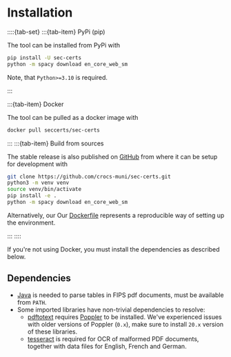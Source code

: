 # Installation

::::{tab-set}
:::{tab-item} PyPi (pip)

The tool can be installed from PyPi with

```bash
pip install -U sec-certs
python -m spacy download en_core_web_sm
```

Note, that `Python>=3.10` is required.

:::

:::{tab-item} Docker

The tool can be pulled as a docker image with

```bash
docker pull seccerts/sec-certs
```

:::
:::{tab-item} Build from sources

The stable release is also published on [GitHub](https://github.com/crocs-muni/sec-certs/releases) from where it can be setup for development with

```bash
git clone https://github.com/crocs-muni/sec-certs.git
python3 -m venv venv
source venv/bin/activate
pip install -e .
python -m spacy download en_core_web_sm
```

Alternatively, our Our [Dockerfile](https://github.com/crocs-muni/sec-certs/blob/main/Dockerfile) represents a reproducible way of setting up the environment.

:::
::::

If you're not using Docker, you must install the dependencies as described below.

## Dependencies

- [Java](https://www.java.com/en) is needed to parse tables in FIPS pdf documents, must be available from `PATH`.
- Some imported libraries have non-trivial dependencies to resolve:
    - [pdftotext](https://github.com/jalan/pdftotext) requires [Poppler](https://poppler.freedesktop.org/) to be installed. We've experienced issues with older versions of Poppler (`0.x`), make sure to install `20.x` version of these libraries.
    - [tesseract](https://github.com/tesseract-ocr/tesseract) is required for OCR of malformed PDF documents, together with data files for English, French and German.
